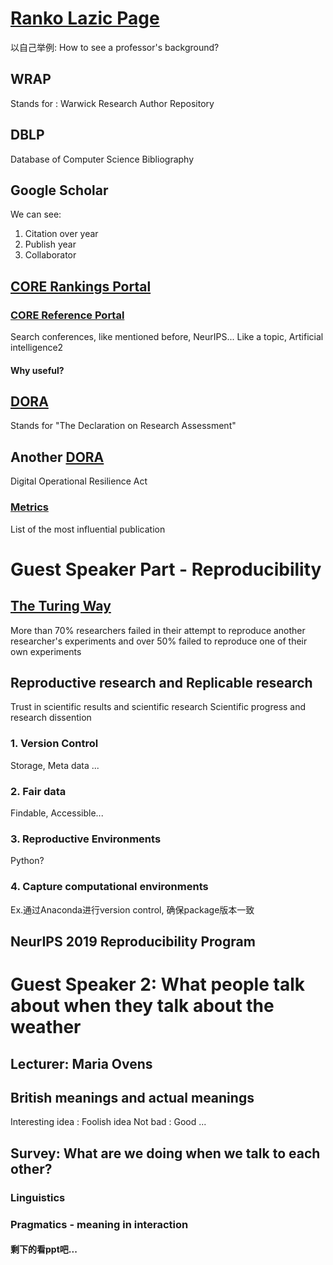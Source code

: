 # [Ranko Lazic Page](https://warwick.ac.uk/fac/sci/dcs/people/ranko_lazic/) 
以自己举例: How to see a professor's background? 
## WRAP 
Stands for : Warwick Research Author Repository
## DBLP 
Database of Computer Science Bibliography
## Google Scholar

We can see: 
1. Citation over year
2. Publish year
3. Collaborator
## [CORE Rankings Portal](https://www.core.edu.au/conference-portal) 
### [CORE Reference Portal](http://portal.core.edu.au/conf-ranks/?search=NeurIPS&by=all&source=CORE2023&sort=atitle&page=1) 
Search conferences, like mentioned before, NeurIPS...
Like a topic, Artificial intelligence2
#### Why useful? 
## [DORA](https://sfdora.org/)
Stands for "The Declaration on Research Assessment"

## Another [DORA](https://www.digital-operational-resilience-act.com/) 

Digital Operational Resilience Act

### [Metrics](https://scholar.google.co.uk/citations?view_op=top_venues) 
List of the most influential publication 

# Guest Speaker Part - Reproducibility

## [The Turing Way](https://the-turing-way.netify.app/welcome.html)

More than 70% researchers failed in their attempt to reproduce another researcher's experiments and over 50% failed to reproduce one of their own experiments

## Reproductive research and Replicable research

Trust in scientific results and scientific research 
Scientific progress and research dissention

### 1. Version Control

Storage, Meta data ...

### 2. Fair data 
Findable, Accessible...

### 3. Reproductive Environments
Python? 
### 4. Capture computational environments
Ex.通过Anaconda进行version control, 确保package版本一致
## NeurIPS 2019 Reproducibility Program


# Guest Speaker 2: What people talk about when they talk about the weather
## Lecturer: Maria Ovens 

## British meanings and actual meanings
Interesting idea : Foolish idea
Not bad : Good
...
## Survey: What are we doing when we talk to each other? 
### Linguistics 
### Pragmatics - meaning in interaction 


#### 剩下的看ppt吧...
